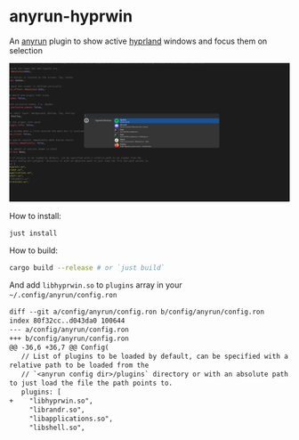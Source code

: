 # anyrun-hyprwin

An [anyrun](https://github.com/Kirottu/anyrun) plugin to show active [hyprland](https://hyprland.org/) windows and focus them on selection


![screenshot](assets/screenshot.png)

How to install:
```sh
just install
```
How to build:
```sh
cargo build --release # or `just build`
```

And add `libhyprwin.so` to `plugins` array in your  `~/.config/anyrun/config.ron`

```ron
diff --git a/config/anyrun/config.ron b/config/anyrun/config.ron
index 80f32cc..d043da0 100644
--- a/config/anyrun/config.ron
+++ b/config/anyrun/config.ron
@@ -36,6 +36,7 @@ Config(
   // List of plugins to be loaded by default, can be specified with a relative path to be loaded from the
   // `<anyrun config dir>/plugins` directory or with an absolute path to just load the file the path points to.
   plugins: [
+    "libhyprwin.so",
     "librandr.so",
     "libapplications.so",
     "libshell.so",
```
